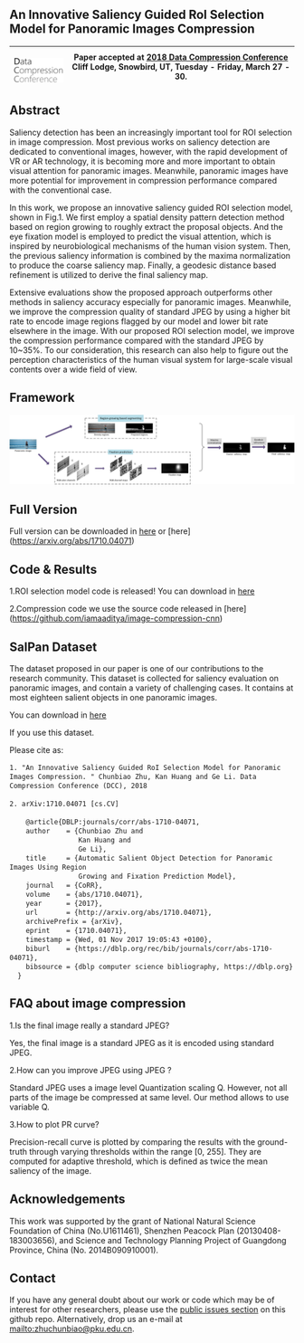## An Innovative Saliency Guided RoI Selection Model for Panoramic Images Compression




|  ![DCC 2018 logo][logo-DCC] | Paper accepted at [2018 Data Compression Conference](http://www.cs.brandeis.edu/~dcc/index.html) Cliff Lodge, Snowbird, UT, Tuesday - Friday, March 27 - 30. |
|:-:|---|

[logo-DCC]: https://github.com/ChunbiaoZhu/DCC-2018/blob/master/logo/DCCbanner_text.png "DCC 2018 logo"




## Abstract

Saliency detection has been an increasingly important tool for ROI selection in image compression. Most previous works on saliency detection are dedicated to conventional images, however, with the rapid development of VR or AR technology, it is becoming more and more important to obtain visual attention for panoramic images. Meanwhile, panoramic images have more potential for improvement in compression performance compared with the conventional case.

In this work, we propose an innovative saliency guided ROI selection model, shown in Fig.1. We first employ a spatial density pattern detection method based on region growing to roughly extract the proposal objects. And the eye fixation model is employed to predict the visual attention, which is inspired by neurobiological mechanisms of the human vision system. Then, the previous saliency information is combined by the maxima normalization to produce the coarse saliency map. Finally, a geodesic distance based refinement is utilized to derive the final saliency map.

Extensive evaluations show the proposed approach outperforms other methods in saliency accuracy especially for panoramic images. Meanwhile, we improve the compression quality of standard JPEG by using a higher bit rate to encode image regions flagged by our model and lower bit rate elsewhere in the image. With our proposed ROI selection model, we improve the compression performance compared with the standard JPEG by 10~35%. To our consideration, this research can also help to figure out the perception characteristics of the human visual system for large-scale visual contents over a wide field of view.

 


## Framework
![QFramework saliency detection](https://github.com/ChunbiaoZhu/DCC-2018/blob/master/images/fig1.png)

## Full Version
Full version can be downloaded in [here](https://www.researchgate.net/publication/324027465_Automatic_Salient_Object_Detection_for_Panoramic_Images_Using_Region_Growing_and_Fixation_Prediction_Model)  or [here] (https://arxiv.org/abs/1710.04071)

## Code & Results
1.ROI selection model code is released! You can download in [here](https://github.com/ChunbiaoZhu/DCC-2018/)

2.Compression code we use the source code released in [here] (https://github.com/iamaaditya/image-compression-cnn) 

## SalPan Dataset
The dataset proposed in our paper is one of our contributions to the research community. This dataset is collected for saliency evaluation on panoramic images, and contain a variety of challenging cases. It contains at most eighteen salient objects in one panoramic images.

You can download in [here](https://github.com/ChunbiaoZhu/DCC-2018/)

If you use this dataset.

Please cite as:

    1. "An Innovative Saliency Guided RoI Selection Model for Panoramic Images Compression. " Chunbiao Zhu, Kan Huang and Ge Li. Data Compression Conference (DCC), 2018

    2. arXiv:1710.04071 [cs.CV]

        @article{DBLP:journals/corr/abs-1710-04071,
        author    = {Chunbiao Zhu and
                     Kan Huang and
                     Ge Li},
        title     = {Automatic Salient Object Detection for Panoramic Images Using Region
                     Growing and Fixation Prediction Model},
        journal   = {CoRR},
        volume    = {abs/1710.04071},
        year      = {2017},
        url       = {http://arxiv.org/abs/1710.04071},
        archivePrefix = {arXiv},
        eprint    = {1710.04071},
        timestamp = {Wed, 01 Nov 2017 19:05:43 +0100},
        biburl    = {https://dblp.org/rec/bib/journals/corr/abs-1710-04071},
        bibsource = {dblp computer science bibliography, https://dblp.org}
      }


## FAQ about image compression
1.Is the final image really a standard JPEG?

Yes, the final image is a standard JPEG as it is encoded using standard JPEG.

2.How can you improve JPEG using JPEG ?

Standard JPEG uses a image level Quantization scaling Q. However, not all parts of the image be compressed at same level. Our method allows to use variable Q.

3.How to plot PR curve?

Precision-recall curve is plotted by comparing the results with the ground-truth through varying thresholds within the range [0, 255]. They are computed for adaptive threshold, which is defined as twice the mean saliency of the image.

## Acknowledgements

This work was supported by the grant of National Natural Science Foundation of China (No.U1611461), Shenzhen Peacock Plan (20130408-183003656), and Science and Technology Planning Project of Guangdong Province, China (No. 2014B090910001).


## Contact

If you have any general doubt about our work or code which may be of interest for other researchers, please use the [public issues section](https://github.com/ChunbiaoZhu/DCC-2018/issues) on this github repo. Alternatively, drop us an e-mail at <mailto:zhuchunbiao@pku.edu.cn>.


